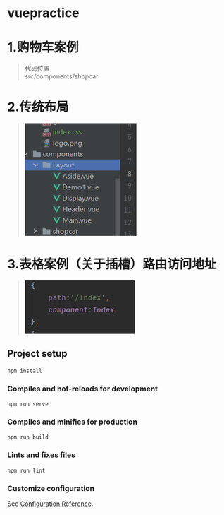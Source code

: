 # vuepractice

# 1.购物车案例
> 代码位置     
> src/components/shopcar
# 2.传统布局
> ![images/img.png](images/img.png)
# 3.表格案例（关于插槽）路由访问地址
> ![img.png](images/img1.png)
## Project setup
```
npm install
```

### Compiles and hot-reloads for development
```
npm run serve
```

### Compiles and minifies for production
```
npm run build
```

### Lints and fixes files
```
npm run lint
```

### Customize configuration
See [Configuration Reference](https://cli.vuejs.org/config/).
